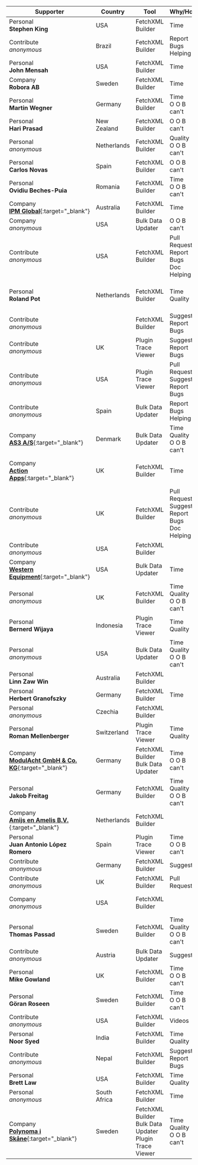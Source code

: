 Supporter|Country|Tool|Why/How|Users|When
---|---|---|---|---|---
Personal<br/>**Stephen King**|USA|FetchXML Builder|Time|Developer<br/>Customizer|April 2025
Contribute<br/>_anonymous_|Brazil|FetchXML Builder|Report  Bugs<br/>Helping||April 2025
Personal<br/>**John Mensah**|USA|FetchXML Builder|Time|Developer|March 2025
Company<br/>**Robora AB**|Sweden|FetchXML Builder|Time|Customizer|March 2025
Personal<br/>**Martin Wegner**|Germany|FetchXML Builder|Time<br/>O O B can't|Developer<br/>Administrator|March 2025
Personal<br/>**Hari Prasad**|New Zealand|FetchXML Builder|O O B can't|Administrator|February 2025
Personal<br/>_anonymous_|Netherlands|FetchXML Builder|Quality<br/>O O B can't|Developer<br/>Customizer|February 2025
Personal<br/>**Carlos Novas**|Spain|FetchXML Builder|O O B can't|Developer|February 2025
Personal<br/>**Ovidiu Beches-Puia**|Romania|FetchXML Builder|Time<br/>O O B can't|Developer|February 2025
Company<br/>[**IPM Global**](https://www.ipmglobal.net/){:target="_blank"}|Australia|FetchXML Builder|Time|Developer<br/>Customizer|January 2025
Company<br/>_anonymous_|USA|Bulk Data Updater|O O B can't|Administrator|January 2025
Contribute<br/>_anonymous_|USA|FetchXML Builder|Pull  Requests<br/>Report  Bugs<br/>Doc<br/>Helping||January 2025
Personal<br/>**Roland Pot**|Netherlands|FetchXML Builder|Time<br/>Quality|Developer<br/>Customizer<br/>Administrator<br/>Support|January 2025
Contribute<br/>_anonymous_||FetchXML Builder|Suggests<br/>Report  Bugs||January 2025
Contribute<br/>_anonymous_|UK|Plugin Trace Viewer|Suggests<br/>Report  Bugs||January 2025
Contribute<br/>_anonymous_|USA|Plugin Trace Viewer|Pull  Requests<br/>Suggests<br/>Report  Bugs||January 2025
Contribute<br/>_anonymous_|Spain|Bulk Data Updater|Report  Bugs<br/>Helping||December 2024
Company<br/>[**AS3 A/S**](https://as3.dk){:target="_blank"}|Denmark|Bulk Data Updater|Time<br/>Quality<br/>O O B can't|Developer<br/>Customizer<br/>Administrator|December 2024
Company<br/>[**Action Apps**](https://actionapps.co.uk/){:target="_blank"}|UK|FetchXML Builder|Time|Developer<br/>Customizer<br/>Administrator<br/>Support|December 2024
Contribute<br/>_anonymous_|UK|FetchXML Builder|Pull  Requests<br/>Suggests<br/>Report  Bugs<br/>Doc<br/>Helping||December 2024
Contribute<br/>_anonymous_|USA|FetchXML Builder|||December 2024
Company<br/>[**Western Equipment**](https://west-equip.com){:target="_blank"}|USA|Bulk Data Updater|Time|Developer<br/>Customizer|December 2024
Personal<br/>_anonymous_|UK|FetchXML Builder|Time<br/>Quality<br/>O O B can't|Developer<br/>Customizer<br/>Administrator|December 2024
Personal<br/>**Bernerd Wijaya**|Indonesia|Plugin Trace Viewer|Time<br/>Quality|Administrator<br/>Support|November 2024
Personal<br/>_anonymous_|USA|Bulk Data Updater|Time<br/>Quality<br/>O O B can't|Developer|November 2024
Personal<br/>**Linn Zaw Win**|Australia|FetchXML Builder||Developer|November 2024
Personal<br/>**Herbert Granofszky**|Germany|FetchXML Builder|Time|Developer|November 2024
Personal<br/>_anonymous_|Czechia| FetchXML Builder||Developer|November 2024
Personal<br/>**Roman Mellenberger**|Switzerland|Plugin Trace Viewer|Time<br/>Quality|Developer<br/>Customizer<br/>Administrator|November 2024
Company<br/>[**ModulAcht GmbH & Co. KG**](https://www.modulacht.de/){:target="_blank"}|Germany| FetchXML Builder<br/>Bulk Data Updater|Time<br/>O O B can't|Developer<br/>Administrator|November 2024
Personal<br/>**Jakob Freitag**|Germany|FetchXML Builder|Time<br/>Quality<br/>O O B can't|Developer<br/>Customizer<br/>Administrator|October 2024
Company<br/>[**Amijs en Amelis B.V.**](https://www.amijsenamelis.com){:target="_blank"}|Netherlands|FetchXML Builder|||October 2024
Personal<br/>**Juan Antonio López Romero**|Spain|Plugin Trace Viewer|Time<br/>O O B can't|Developer|October 2024
Contribute<br/>_anonymous_|Germany|FetchXML Builder|Suggests||October 2024
Contribute<br/>_anonymous_|UK|FetchXML Builder|Pull  Requests||October 2024
Company<br/>_anonymous_|USA|FetchXML Builder||Customizer<br/>Administrator<br/>End User|October 2024
Personal<br/>**Thomas Passad**|Sweden|FetchXML Builder|Time<br/>Quality<br/>O O B can't|Customizer<br/>Administrator<br/>End User|October 2024
Contribute<br/>_anonymous_|Austria|Bulk Data Updater|Suggests||October 2024
Personal<br/>**Mike Gowland**|UK|FetchXML Builder|Time<br/>O O B can't||October 2024
Personal<br/>**Göran Roseen**|Sweden|FetchXML Builder|Time<br/>O O B can't|Developer|October 2024
Contribute<br/>_anonymous_|USA|FetchXML Builder|Videos||September 2024
Personal<br/>**Noor Syed**|India|FetchXML Builder|Time<br/>Quality|Developer|September 2024
Contribute<br/>_anonymous_|Nepal|FetchXML Builder|Suggests<br/>Report  Bugs||September 2024
Personal<br/>**Brett Law**|USA|FetchXML Builder|Time<br/>Quality|Developer|September 2024
Personal<br/>_anonymous_|South Africa|FetchXML Builder|Time|Customizer|September 2024
Company<br/>[**Polynoma i Skåne**](https://polynomait.se){:target="_blank"}|Sweden| FetchXML Builder<br/>Bulk Data Updater<br/>Plugin Trace Viewer|Time<br/>Quality<br/>O O B can't|Developer|August 2024
